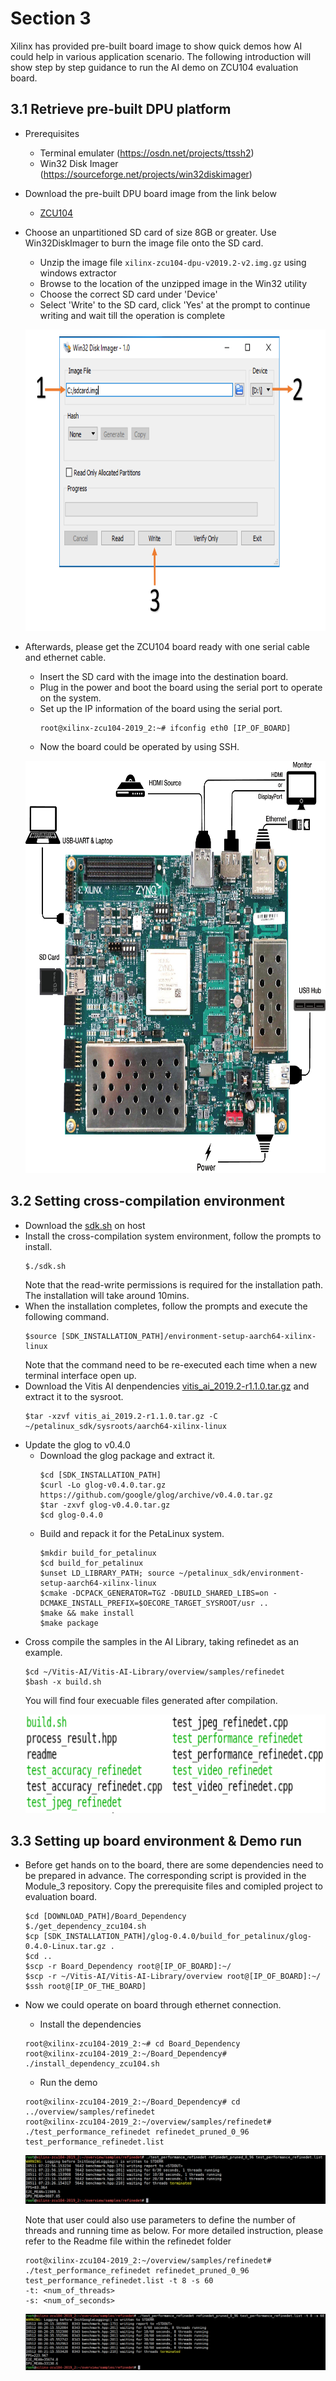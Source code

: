 Section 3
=======================

Xilinx has provided pre-built board image to show quick demos how AI could help in various application scenario.
The following introduction will show step by step guidance to run the AI demo on ZCU104 evaluation board.

3.1 Retrieve pre-built DPU platform
-----------------------
* Prerequisites
  * Terminal emulater (https://osdn.net/projects/ttssh2)
  * Win32 Disk Imager (https://sourceforge.net/projects/win32diskimager)
 
* Download the pre-built DPU board image from the link below

  * [ZCU104](https://www.xilinx.com/bin/public/openDownload?filename=xilinx-zcu104-dpu-v2019.2-v2.img.gz) 

* Choose an unpartitioned SD card of size 8GB or greater. Use Win32DiskImager to burn the image file onto the SD card.
  * Unzip the image file ``xilinx-zcu104-dpu-v2019.2-v2.img.gz`` using windows extractor
  * Browse to the location of the unzipped image in the Win32 utility
  * Choose the correct SD card under 'Device'
  * Select 'Write' to the SD card, click 'Yes' at the prompt to continue writing and wait till the operation is complete
  
  <p align="left">
  <img width="720" height="482" src="Module_1/images/win32.png">
  </p>
  
* Afterwards, please get the ZCU104 board ready with one serial cable and ethernet cable.
  * Insert the SD card with the image into the destination board.
  * Plug in the power and boot the board using the serial port to operate on the system.
  * Set up the IP information of the board using the serial port. 
    ```
    root@xilinx-zcu104-2019_2:~# ifconfig eth0 [IP_OF_BOARD] 
    ```
  * Now the board could be operated by using SSH.
  <p align="left">
  <img width="720" height="660" src="Module_1/images/ZCU104.png">
  </p>

3.2 Setting cross-compilation environment
-----------------------
* Download the [sdk.sh](https://www.xilinx.com/bin/public/openDownload?filename=sdk.sh) on host
* Install the cross-compilation system environment, follow the prompts to install. 
   ```
   $./sdk.sh
   ```
  Note that the read-write permissions is required for the installation path. The installation will take around 10mins.
* When the installation completes, follow the prompts and execute the following command.
   ```
   $source [SDK_INSTALLATION_PATH]/environment-setup-aarch64-xilinx-linux
   ```
  Note that the command need to be re-executed each time when a new terminal interface open up.
* Download the Vitis AI denpendencies [vitis_ai_2019.2-r1.1.0.tar.gz](https://www.xilinx.com/bin/public/openDownload?filename=vitis_ai_2019.2-r1.1.0.tar.gz) and extract it to the sysroot.
   ```
   $tar -xzvf vitis_ai_2019.2-r1.1.0.tar.gz -C ~/petalinux_sdk/sysroots/aarch64-xilinx-linux
   ```
* Update the glog to v0.4.0
	* Download the glog package and extract it.
		```
		$cd [SDK_INSTALLATION_PATH]
		$curl -Lo glog-v0.4.0.tar.gz https://github.com/google/glog/archive/v0.4.0.tar.gz
		$tar -zxvf glog-v0.4.0.tar.gz
		$cd glog-0.4.0
		```
	* Build and repack it for the PetaLinux system.
		```
		$mkdir build_for_petalinux
		$cd build_for_petalinux
		$unset LD_LIBRARY_PATH; source ~/petalinux_sdk/environment-setup-aarch64-xilinx-linux
		$cmake -DCPACK_GENERATOR=TGZ -DBUILD_SHARED_LIBS=on -DCMAKE_INSTALL_PREFIX=$OECORE_TARGET_SYSROOT/usr ..
		$make && make install
		$make package
		```
* Cross compile the samples in the AI Library, taking refinedet as an example.
    ```
    $cd ~/Vitis-AI/Vitis-AI-Library/overview/samples/refinedet
    $bash -x build.sh
    ```
  You will find four execuable files generated after compilation.
  <p align="left">
  <img width="720" height="158" src="Module_2/images/cross-compile.png">
  </p>
  
3.3 Setting up board environment & Demo run
-----------------------
* Before get hands on to the board, there are some dependencies need to be prepared in advance. The corresponding script is provided in the Module_3 repository. Copy the prerequisite files and comipled project to evaluation board.
    ```
    $cd [DOWNLOAD_PATH]/Board_Dependency
    $./get_dependency_zcu104.sh
    $cp [SDK_INSTALLATION_PATH]/glog-0.4.0/build_for_petalinux/glog-0.4.0-Linux.tar.gz .
    $cd ..
    $scp -r Board_Dependency root@[IP_OF_BOARD]:~/
    $scp -r ~/Vitis-AI/Vitis-AI-Library/overview root@[IP_OF_BOARD]:~/
    $ssh root@[IP_OF_THE_BOARD]
    ```
 * Now we could operate on board through ethernet connection.
   * Install the dependencies
   ```
   root@xilinx-zcu104-2019_2:~# cd Board_Dependency
   root@xilinx-zcu104-2019_2:~/Board_Dependency# ./install_dependency_zcu104.sh
   ```
   * Run the demo
   ```
   root@xilinx-zcu104-2019_2:~/Board_Dependency# cd ../overview/samples/refinedet
   root@xilinx-zcu104-2019_2:~/overview/samples/refinedet# ./test_performance_refinedet refinedet_pruned_0_96 test_performance_refinedet.list
   ```
   <p align="left">
   <img src="Module_3/images/demo_single_thread.png">
   </p>
   Note that user could also use parameters to define the number of threads and running time as below. For more detailed instruction, please refer to the Readme file within the refinedet folder
   
   ```
   root@xilinx-zcu104-2019_2:~/overview/samples/refinedet# ./test_performance_refinedet refinedet_pruned_0_96 test_performance_refinedet.list -t 8 -s 60
   -t: <num_of_threads>
   -s: <num_of_seconds>
   ```
   <p align="left">
   <img src="Module_3/images/demo_multi_threads.png">
   </p>
